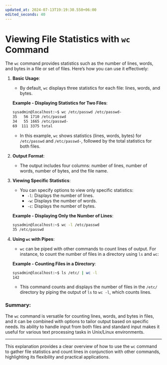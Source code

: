 ```yaml
---
updated_at: 2024-07-13T19:19:30.550+06:00
edited_seconds: 40
---
```

# Viewing File Statistics with `wc` Command

The `wc` command provides statistics such as the number of lines, words, and bytes in a file or set of files. Here’s how you can use it effectively:

1. **Basic Usage**:
   - By default, `wc` displays three statistics for each file: lines, words, and bytes.

   **Example - Displaying Statistics for Two Files**:
   ```bash
   sysadmin@localhost:~$ wc /etc/passwd /etc/passwd-
   35   56 1710 /etc/passwd
   34   55 1665 /etc/passwd-
   69  111 3375 total
   ```
   - In this example, `wc` shows statistics (lines, words, bytes) for `/etc/passwd` and `/etc/passwd-`, followed by the total statistics for both files.

2. **Output Format**:
   - The output includes four columns: number of lines, number of words, number of bytes, and the file name.

3. **Viewing Specific Statistics**:
   - You can specify options to view only specific statistics:
     - `-l`: Displays the number of lines.
     - `-w`: Displays the number of words.
     - `-c`: Displays the number of bytes.

   **Example - Displaying Only the Number of Lines**:
   ```bash
   sysadmin@localhost:~$ wc -l /etc/passwd
   35 /etc/passwd
   ```

4. **Using `wc` with Pipes**:
   - `wc` can be piped with other commands to count lines of output. For instance, to count the number of files in a directory using `ls` and `wc`:

   **Example - Counting Files in a Directory**:
   ```bash
   sysadmin@localhost:~$ ls /etc/ | wc -l
   142
   ```
   - This command counts and displays the number of files in the `/etc/` directory by piping the output of `ls` to `wc -l`, which counts lines.

### Summary:
The `wc` command is versatile for counting lines, words, and bytes in files, and it can be combined with options to tailor output based on specific needs. Its ability to handle input from both files and standard input makes it useful for various text processing tasks in Unix/Linux environments.

---

This explanation provides a clear overview of how to use the `wc` command to gather file statistics and count lines in conjunction with other commands, highlighting its flexibility and practical applications.
